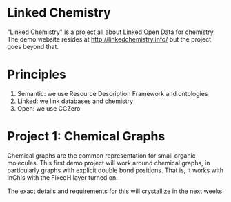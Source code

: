 Linked Chemistry
================

"Linked Chemistry" is a project all about Linked Open Data for chemistry. The demo website resides at
http://linkedchemistry.info/ but the project goes beyond that.

Principles
==========

1. Semantic: we use Resource Description Framework and ontologies
2. Linked: we link databases and chemistry
3. Open: we use CCZero

Project 1: Chemical Graphs
==========================

Chemical graphs are the common representation for small organic molecules. This first demo project
will work around chemical graphs, in particularly graphs with explicit double bond positions. That
is, it works with InChIs with the FixedH layer turned on.

The exact details and requirements for this will crystallize in the next weeks.